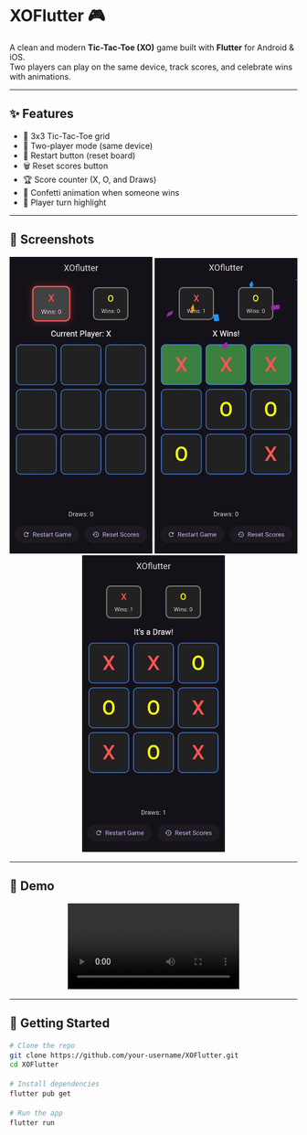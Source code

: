 # XOFlutter 🎮

A clean and modern **Tic-Tac-Toe (XO)** game built with **Flutter** for Android & iOS.  
Two players can play on the same device, track scores, and celebrate wins with animations.  

---

## ✨ Features
- 🎯 3x3 Tic-Tac-Toe grid  
- 👥 Two-player mode (same device)  
- 🔄 Restart button (reset board)  
- 🗑️ Reset scores button  
- 🏆 Score counter (X, O, and Draws)  
- 🎉 Confetti animation when someone wins  
- 🌟 Player turn highlight  

---

## 📸 Screenshots

<p align="center">
  <img src="screenshots/home.jpg" width="250" />
  <img src="screenshots/win.jpg" width="250" />
  <img src="screenshots/draw.jpg" width="250" />
</p>

---

## 🎥 Demo

<p align="center">
  <video width="300" height="auto" controls>
    <source src="screenshots/demo.mp4" type="video/mp4">
    Your browser does not support the video tag.
  </video>
</p>

---

## 🚀 Getting Started

```bash
# Clone the repo
git clone https://github.com/your-username/XOFlutter.git
cd XOFlutter

# Install dependencies
flutter pub get

# Run the app
flutter run
